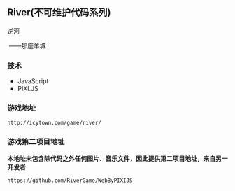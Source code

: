 ## River(不可维护代码系列)

逆河

​	——那座羊城

### 技术

* JavaScript
* PIXI.JS

### 游戏地址

```
http://icytown.com/game/river/
```

### 游戏第二项目地址

**本地址未包含除代码之外任何图片、音乐文件，因此提供第二项目地址，来自另一开发者**

```
https://github.com/RiverGame/WebByPIXIJS
```

